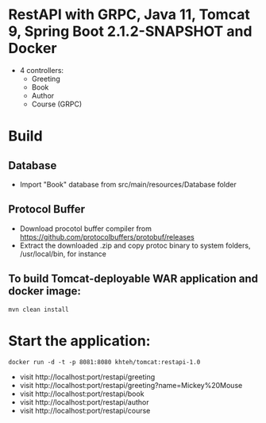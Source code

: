 # RestAPI with GRPC, Java 11, Tomcat 9, Spring Boot 2.1.2-SNAPSHOT and Docker
* 4 controllers:
  - Greeting
  - Book
  - Author
  - Course (GRPC)
  
# Build
## Database
* Import "Book" database from src/main/resources/Database folder

## Protocol Buffer
* Download procotol buffer compiler from https://github.com/protocolbuffers/protobuf/releases
* Extract the downloaded .zip and copy protoc binary to system folders, /usr/local/bin, for instance

## To build Tomcat-deployable WAR application and docker image:
```mvn clean install```

# Start the application:
```docker run -d -t -p 8081:8080 khteh/tomcat:restapi-1.0```

* visit http://localhost:port/restapi/greeting
* visit http://localhost:port/restapi/greeting?name=Mickey%20Mouse
* visit http://localhost:port/restapi/book
* visit http://localhost:port/restapi/author
* visit http://localhost:port/restapi/course
